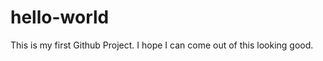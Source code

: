 hello-world
===========

This is my first Github Project.
I hope I can come out of this looking good.
